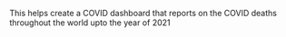 This helps create a COVID dashboard that reports on the COVID deaths throughout the world upto the year of 2021
